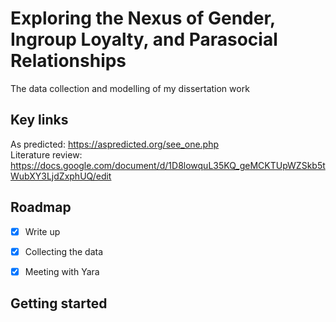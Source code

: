 # Exploring the Nexus of Gender, Ingroup Loyalty, and Parasocial Relationships
The data collection and modelling of my dissertation work 



## Key links
As predicted: https://aspredicted.org/see_one.php <br> 
Literature review: https://docs.google.com/document/d/1D8lowquL35KQ_geMCKTUpWZSkb5tWubXY3LjdZxphUQ/edit 

## Roadmap

- [x] Write up
- [x] Collecting the data
- [x] Meeting with Yara


## Getting started
